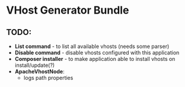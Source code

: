 # VHost Generator Bundle

## TODO:

- **List command** - to list all available vhosts (needs some parser)
- **Disable command** - disable vhosts configured with this application
- **Composer installer** - to make application able to install vhosts on install/update(?)
- **ApacheVhostNode**:
    - logs path properties
    
    
